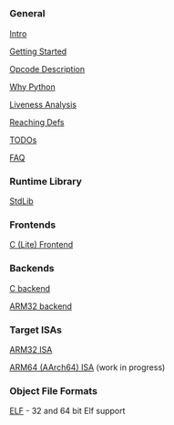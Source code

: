 ## 

### General

[Intro](../README.md)

[Getting Started](getting_started.md)

[Opcode Description](opcodes.md)

[Why Python](why_python.md)

[Liveness Analysis](liveness.md)

[Reaching Defs](use_def.md)

[TODOs](todo.md)

[FAQ](FAQ.md)

### Runtime Library

[StdLib](../StdLib/README.md)

### Frontends

[C (Lite) Frontend](../FrontEndC/README.md)

### Backends

[C backend](../CodeGenC/README.md)

[ARM32 backend](../CodeGenA32/README.md)

### Target ISAs

[ARM32 ISA](../CpuA32/README.md)

[ARM64 (AArch64) ISA](../CpuA64/README.md) (work in progress)

### Object File Formats

[ELF](../Elf/README.md) - 32 and 64 bit Elf support
